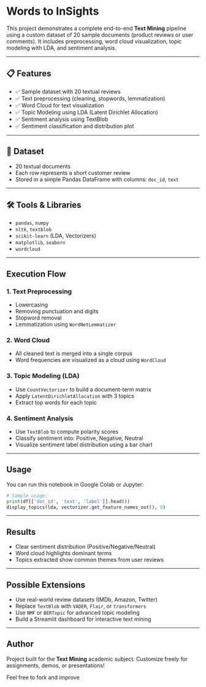 # Words to InSights

This project demonstrates a complete end-to-end **Text Mining** pipeline using a custom dataset of 20 sample documents (product reviews or user comments). It includes preprocessing, word cloud visualization, topic modeling with LDA, and sentiment analysis.

---

## 📋 Features

- ✅ Sample dataset with 20 textual reviews
- ✅ Text preprocessing (cleaning, stopwords, lemmatization)
- ✅ Word Cloud for text visualization
- ✅ Topic Modeling using LDA (Latent Dirichlet Allocation)
- ✅ Sentiment analysis using TextBlob
- ✅ Sentiment classification and distribution plot

---

## 📁 Dataset

- 20 textual documents
- Each row represents a short customer review
- Stored in a simple Pandas DataFrame with columns: `doc_id`, `text`

---

## 🛠 Tools & Libraries

- `pandas`, `numpy`
- `nltk`, `textblob`
- `scikit-learn` (LDA, Vectorizers)
- `matplotlib`, `seaborn`
- `wordcloud`

---

## Execution Flow

### 1. **Text Preprocessing**
- Lowercasing
- Removing punctuation and digits
- Stopword removal
- Lemmatization using `WordNetLemmatizer`

### 2. **Word Cloud**
- All cleaned text is merged into a single corpus
- Word frequencies are visualized as a cloud using `WordCloud`

### 3. **Topic Modeling (LDA)**
- Use `CountVectorizer` to build a document-term matrix
- Apply `LatentDirichletAllocation` with 3 topics
- Extract top words for each topic

### 4. **Sentiment Analysis**
- Use `TextBlob` to compute polarity scores
- Classify sentiment into: Positive, Negative, Neutral
- Visualize sentiment label distribution using a bar chart

---

## Usage

You can run this notebook in Google Colab or Jupyter:

```python
# Sample usage:
print(df[['doc_id', 'text', 'label']].head())
display_topics(lda, vectorizer.get_feature_names_out(), 5)
```

---

## Results

- Clear sentiment distribution (Positive/Negative/Neutral)
- Word cloud highlights dominant terms
- Topics extracted show common themes from user reviews

---

## Possible Extensions

- Use real-world review datasets (IMDb, Amazon, Twitter)
- Replace `TextBlob` with `VADER`, `Flair`, or `transformers`
- Use `NMF` or `BERTopic` for advanced topic modeling
- Build a Streamlit dashboard for interactive text mining

---

## Author
Project built for the **Text Mining** academic subject. Customize freely for assignments, demos, or presentations!

Feel free to fork and improve 
